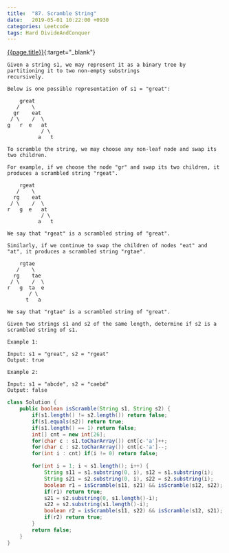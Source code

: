 ```yaml
---
title:  "87. Scramble String"
date:   2019-05-01 10:22:00 +0930
categories: Leetcode
tags: Hard DivideAndConquer
---
```


[{{page.title}}](https://leetcode.com/problems/scramble-string/){:target="_blank"}

    Given a string s1, we may represent it as a binary tree by partitioning it to two non-empty substrings
    recursively.

    Below is one possible representation of s1 = "great":

        great
       /    \
      gr    eat
     / \    /  \
    g   r  e   at
               / \
              a   t

    To scramble the string, we may choose any non-leaf node and swap its two children.

    For example, if we choose the node "gr" and swap its two children, it produces a scrambled string "rgeat".

        rgeat
       /    \
      rg    eat
     / \    /  \
    r   g  e   at
               / \
              a   t

    We say that "rgeat" is a scrambled string of "great".

    Similarly, if we continue to swap the children of nodes "eat" and "at", it produces a scrambled string "rgtae".

        rgtae
       /    \
      rg    tae
     / \    /  \
    r   g  ta  e
           / \
          t   a

    We say that "rgtae" is a scrambled string of "great".

    Given two strings s1 and s2 of the same length, determine if s2 is a scrambled string of s1.

    Example 1:

    Input: s1 = "great", s2 = "rgeat"
    Output: true

    Example 2:

    Input: s1 = "abcde", s2 = "caebd"
    Output: false



```java
class Solution {
    public boolean isScramble(String s1, String s2) {
        if(s1.length() != s2.length()) return false;
        if(s1.equals(s2)) return true;
        if(s1.length() == 1) return false;
        int[] cnt = new int[26];
        for(char c : s1.toCharArray()) cnt[c-'a']++;
        for(char c : s2.toCharArray()) cnt[c-'a']--;
        for(int i : cnt) if(i != 0) return false;

        for(int i = 1; i < s1.length(); i++) {
            String s11 = s1.substring(0, i), s12 = s1.substring(i);
            String s21 = s2.substring(0, i), s22 = s2.substring(i);
            boolean r1 = isScramble(s11, s21) && isScramble(s12, s22);
            if(r1) return true;
            s21 = s2.substring(0, s1.length()-i);
            s22 = s2.substring(s1.length()-i);
            boolean r2 = isScramble(s11, s22) && isScramble(s12, s21);
            if(r2) return true;
        }
        return false;
    }
}
```
